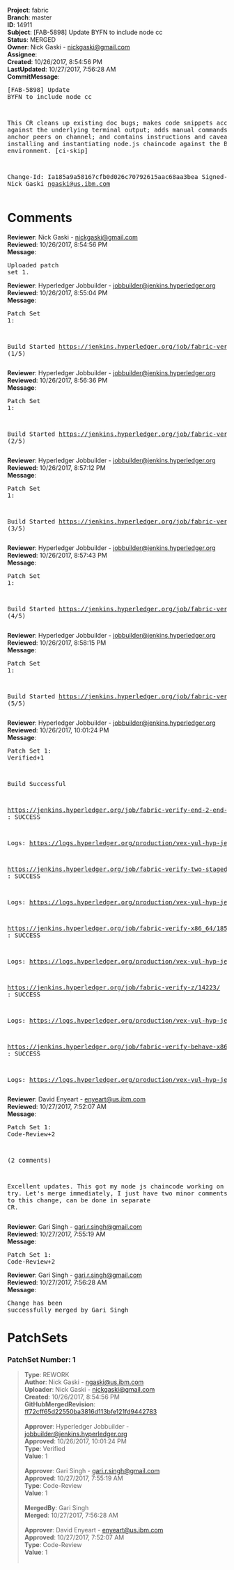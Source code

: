 <strong>Project</strong>: fabric<br><strong>Branch</strong>: master<br><strong>ID</strong>: 14911<br><strong>Subject</strong>: [FAB-5898] Update BYFN to include node cc<br><strong>Status</strong>: MERGED<br><strong>Owner</strong>: Nick Gaski - nickgaski@gmail.com<br><strong>Assignee</strong>:<br><strong>Created</strong>: 10/26/2017, 8:54:56 PM<br><strong>LastUpdated</strong>: 10/27/2017, 7:56:28 AM<br><strong>CommitMessage</strong>:<br><pre>[FAB-5898] Update BYFN to include node cc

This CR cleans up existing doc bugs; makes code
snippets accurate against the underlying terminal output;
adds manual commands to update anchor peers on channel;
and contains instructions and caveats for installing and
instantiating node.js chaincode against the BYFN environment.
[ci-skip]

Change-Id: Ia185a9a58167cfb0d026c70792615aac68aa3bea
Signed-off-by: Nick Gaski <ngaski@us.ibm.com>
</pre><h1>Comments</h1><strong>Reviewer</strong>: Nick Gaski - nickgaski@gmail.com<br><strong>Reviewed</strong>: 10/26/2017, 8:54:56 PM<br><strong>Message</strong>: <pre>Uploaded patch set 1.</pre><strong>Reviewer</strong>: Hyperledger Jobbuilder - jobbuilder@jenkins.hyperledger.org<br><strong>Reviewed</strong>: 10/26/2017, 8:55:04 PM<br><strong>Message</strong>: <pre>Patch Set 1:

Build Started https://jenkins.hyperledger.org/job/fabric-verify-z/14223/ (1/5)</pre><strong>Reviewer</strong>: Hyperledger Jobbuilder - jobbuilder@jenkins.hyperledger.org<br><strong>Reviewed</strong>: 10/26/2017, 8:56:36 PM<br><strong>Message</strong>: <pre>Patch Set 1:

Build Started https://jenkins.hyperledger.org/job/fabric-verify-end-2-end-x86_64/10146/ (2/5)</pre><strong>Reviewer</strong>: Hyperledger Jobbuilder - jobbuilder@jenkins.hyperledger.org<br><strong>Reviewed</strong>: 10/26/2017, 8:57:12 PM<br><strong>Message</strong>: <pre>Patch Set 1:

Build Started https://jenkins.hyperledger.org/job/fabric-verify-two-staged-ci-check-x86_64/1129/ (3/5)</pre><strong>Reviewer</strong>: Hyperledger Jobbuilder - jobbuilder@jenkins.hyperledger.org<br><strong>Reviewed</strong>: 10/26/2017, 8:57:43 PM<br><strong>Message</strong>: <pre>Patch Set 1:

Build Started https://jenkins.hyperledger.org/job/fabric-verify-x86_64/18505/ (4/5)</pre><strong>Reviewer</strong>: Hyperledger Jobbuilder - jobbuilder@jenkins.hyperledger.org<br><strong>Reviewed</strong>: 10/26/2017, 8:58:15 PM<br><strong>Message</strong>: <pre>Patch Set 1:

Build Started https://jenkins.hyperledger.org/job/fabric-verify-behave-x86_64/12522/ (5/5)</pre><strong>Reviewer</strong>: Hyperledger Jobbuilder - jobbuilder@jenkins.hyperledger.org<br><strong>Reviewed</strong>: 10/26/2017, 10:01:24 PM<br><strong>Message</strong>: <pre>Patch Set 1: Verified+1

Build Successful 

https://jenkins.hyperledger.org/job/fabric-verify-end-2-end-x86_64/10146/ : SUCCESS

Logs: https://logs.hyperledger.org/production/vex-yul-hyp-jenkins-1/fabric-verify-end-2-end-x86_64/10146

https://jenkins.hyperledger.org/job/fabric-verify-two-staged-ci-check-x86_64/1129/ : SUCCESS

Logs: https://logs.hyperledger.org/production/vex-yul-hyp-jenkins-1/fabric-verify-two-staged-ci-check-x86_64/1129

https://jenkins.hyperledger.org/job/fabric-verify-x86_64/18505/ : SUCCESS

Logs: https://logs.hyperledger.org/production/vex-yul-hyp-jenkins-1/fabric-verify-x86_64/18505

https://jenkins.hyperledger.org/job/fabric-verify-z/14223/ : SUCCESS

Logs: https://logs.hyperledger.org/production/vex-yul-hyp-jenkins-1/fabric-verify-z/14223

https://jenkins.hyperledger.org/job/fabric-verify-behave-x86_64/12522/ : SUCCESS

Logs: https://logs.hyperledger.org/production/vex-yul-hyp-jenkins-1/fabric-verify-behave-x86_64/12522</pre><strong>Reviewer</strong>: David Enyeart - enyeart@us.ibm.com<br><strong>Reviewed</strong>: 10/27/2017, 7:52:07 AM<br><strong>Message</strong>: <pre>Patch Set 1: Code-Review+2

(2 comments)

Excellent updates.  This got my node js chaincode working on first try.
Let's merge immediately, I just have two minor comments not related to this change, can be done in separate CR.</pre><strong>Reviewer</strong>: Gari Singh - gari.r.singh@gmail.com<br><strong>Reviewed</strong>: 10/27/2017, 7:55:19 AM<br><strong>Message</strong>: <pre>Patch Set 1: Code-Review+2</pre><strong>Reviewer</strong>: Gari Singh - gari.r.singh@gmail.com<br><strong>Reviewed</strong>: 10/27/2017, 7:56:28 AM<br><strong>Message</strong>: <pre>Change has been successfully merged by Gari Singh</pre><h1>PatchSets</h1><h3>PatchSet Number: 1</h3><blockquote><strong>Type</strong>: REWORK<br><strong>Author</strong>: Nick Gaski - ngaski@us.ibm.com<br><strong>Uploader</strong>: Nick Gaski - nickgaski@gmail.com<br><strong>Created</strong>: 10/26/2017, 8:54:56 PM<br><strong>GitHubMergedRevision</strong>: [ff72cff65d22550ba3816d113bfe121fd9442783](https://github.com/hyperledger/fabric/commit/ff72cff65d22550ba3816d113bfe121fd9442783)<br><br><strong>Approver</strong>: Hyperledger Jobbuilder - jobbuilder@jenkins.hyperledger.org<br><strong>Approved</strong>: 10/26/2017, 10:01:24 PM<br><strong>Type</strong>: Verified<br><strong>Value</strong>: 1<br><br><strong>Approver</strong>: Gari Singh - gari.r.singh@gmail.com<br><strong>Approved</strong>: 10/27/2017, 7:55:19 AM<br><strong>Type</strong>: Code-Review<br><strong>Value</strong>: 1<br><br><strong>MergedBy</strong>: Gari Singh<br><strong>Merged</strong>: 10/27/2017, 7:56:28 AM<br><br><strong>Approver</strong>: David Enyeart - enyeart@us.ibm.com<br><strong>Approved</strong>: 10/27/2017, 7:52:07 AM<br><strong>Type</strong>: Code-Review<br><strong>Value</strong>: 1<br><br></blockquote>